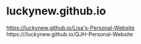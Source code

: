 # luckynew.github.io
https://luckynew.github.io/Lisa's-Personal-Website
https:///luckynew.github.io/QJH-Personal-Website
